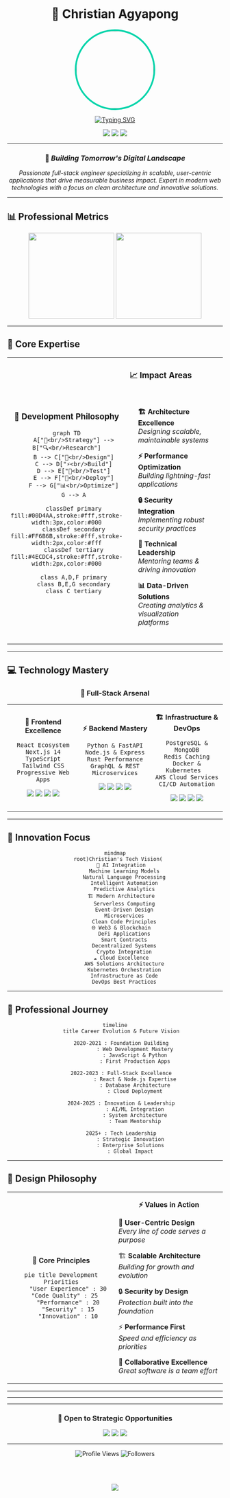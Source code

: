 <div align="center">
  
  # 🌟 Christian Agyapong
  
  <img src="https://avatars.githubusercontent.com/ChristianAgyapong" width="180" style="border-radius:50%; border: 4px solid #00D4AA;">
  
  [![Typing SVG](https://readme-typing-svg.demolab.com?font=Fira+Code&weight=600&size=24&pause=1000&color=00D4AA&center=true&vCenter=true&width=800&height=60&lines=Senior+Full-Stack+Engineer;Crafting+Scalable+Digital+Solutions;Transforming+Ideas+into+Reality)](https://git.io/typing-svg)
  
  <p align="center">
    <img src="https://img.shields.io/badge/📍%20Location-Accra,%20Ghana-00D4AA?style=for-the-badge&labelColor=1a1a1a">
    <img src="https://img.shields.io/badge/🌍%20Impact-Global%20Solutions-FF6B6B?style=for-the-badge&labelColor=1a1a1a">
    <img src="https://img.shields.io/badge/💼%20Focus-Innovation-4ECDC4?style=for-the-badge&labelColor=1a1a1a">
  </p>

</div>

---

<div align="center">
  
  ### 🎯 *Building Tomorrow's Digital Landscape*
  
  *Passionate full-stack engineer specializing in scalable, user-centric applications that drive measurable business impact. Expert in modern web technologies with a focus on clean architecture and innovative solutions.*
  
</div>

---

## 📊 **Professional Metrics**

<div align="center">
  
  <img height="200" src="https://github-readme-stats.vercel.app/api?username=ChristianAgyapong&show_icons=true&theme=radical&include_all_commits=true&count_private=true&border_color=00D4AA&title_color=00D4AA&icon_color=FF6B6B&text_color=FFFFFF&bg_color=0D1117"/>
  <img height="200" src="https://github-readme-stats.vercel.app/api/top-langs/?username=ChristianAgyapong&layout=compact&langs_count=6&theme=radical&border_color=00D4AA&title_color=00D4AA&text_color=FFFFFF&bg_color=0D1117"/>
  
</div>

---

## 🚀 **Core Expertise**

<table>
<tr>
<td width="50%" align="center">

### 🎨 **Development Philosophy**

```mermaid
graph TD
    A["🎯<br/>Strategy"] --> B["🔍<br/>Research"]
    B --> C["🎨<br/>Design"]
    C --> D["⚡<br/>Build"]
    D --> E["🧪<br/>Test"]
    E --> F["🚀<br/>Deploy"]
    F --> G["📊<br/>Optimize"]
    G --> A
    
    classDef primary fill:#00D4AA,stroke:#fff,stroke-width:3px,color:#000
    classDef secondary fill:#FF6B6B,stroke:#fff,stroke-width:2px,color:#fff
    classDef tertiary fill:#4ECDC4,stroke:#fff,stroke-width:2px,color:#000
    
    class A,D,F primary
    class B,E,G secondary
    class C tertiary
```

</td>
<td width="50%">

### 📈 **Impact Areas**

<div align="left" style="padding: 20px;">

**🏗️ Architecture Excellence**  
*Designing scalable, maintainable systems*

**⚡ Performance Optimization**  
*Building lightning-fast applications*

**🔒 Security Integration**  
*Implementing robust security practices*

**👥 Technical Leadership**  
*Mentoring teams & driving innovation*

**📊 Data-Driven Solutions**  
*Creating analytics & visualization platforms*

</div>

</td>
</tr>
</table>

---

## 💻 **Technology Mastery**

<div align="center">
  
  ### 🎯 **Full-Stack Arsenal**
  
</div>

<table>
<tr>
<td width="33%" align="center">

**🎨 Frontend Excellence**

```
React Ecosystem
Next.js 14
TypeScript
Tailwind CSS
Progressive Web Apps
```

<p align="center">
  <img src="https://img.shields.io/badge/React-20232A?style=for-the-badge&logo=react&logoColor=61DAFB">
  <img src="https://img.shields.io/badge/Next.js-000000?style=for-the-badge&logo=next.js&logoColor=white">
  <img src="https://img.shields.io/badge/TypeScript-007ACC?style=for-the-badge&logo=typescript&logoColor=white">
  <img src="https://img.shields.io/badge/Tailwind_CSS-38B2AC?style=for-the-badge&logo=tailwind-css&logoColor=white">
</p>

</td>
<td width="33%" align="center">

**⚡ Backend Mastery**

```
Python & FastAPI
Node.js & Express
Rust Performance
GraphQL & REST
Microservices
```

<p align="center">
  <img src="https://img.shields.io/badge/Python-3776AB?style=for-the-badge&logo=python&logoColor=white">
  <img src="https://img.shields.io/badge/FastAPI-005571?style=for-the-badge&logo=fastapi&logoColor=white">
  <img src="https://img.shields.io/badge/Node.js-43853D?style=for-the-badge&logo=node.js&logoColor=white">
  <img src="https://img.shields.io/badge/Rust-000000?style=for-the-badge&logo=rust&logoColor=white">
</p>

</td>
<td width="33%" align="center">

**🏗️ Infrastructure & DevOps**

```
PostgreSQL & MongoDB
Redis Caching
Docker & Kubernetes  
AWS Cloud Services
CI/CD Automation
```

<p align="center">
  <img src="https://img.shields.io/badge/PostgreSQL-316192?style=for-the-badge&logo=postgresql&logoColor=white">
  <img src="https://img.shields.io/badge/MongoDB-4EA94B?style=for-the-badge&logo=mongodb&logoColor=white">
  <img src="https://img.shields.io/badge/Docker-2496ED?style=for-the-badge&logo=docker&logoColor=white">
  <img src="https://img.shields.io/badge/Amazon_AWS-232F3E?style=for-the-badge&logo=amazon-aws&logoColor=white">
</p>

</td>
</tr>
</table>

---

## 🎯 **Innovation Focus**

<div align="center">

```mermaid
mindmap
  root)Christian's Tech Vision(
    🤖 AI Integration
      Machine Learning Models
      Natural Language Processing
      Intelligent Automation
      Predictive Analytics
    🏗️ Modern Architecture
      Serverless Computing
      Event-Driven Design
      Microservices
      Clean Code Principles
    🌐 Web3 & Blockchain
      DeFi Applications
      Smart Contracts
      Decentralized Systems
      Crypto Integration
    ☁️ Cloud Excellence
      AWS Solutions Architecture
      Kubernetes Orchestration
      Infrastructure as Code
      DevOps Best Practices
```

</div>

---

## 🌟 **Professional Journey**

<div align="center">

```mermaid
timeline
    title Career Evolution & Future Vision
    
    2020-2021 : Foundation Building
             : Web Development Mastery
             : JavaScript & Python
             : First Production Apps
    
    2022-2023 : Full-Stack Excellence
             : React & Node.js Expertise
             : Database Architecture
             : Cloud Deployment
    
    2024-2025 : Innovation & Leadership
             : AI/ML Integration
             : System Architecture
             : Team Mentorship
    
    2025+ : Tech Leadership
          : Strategic Innovation
          : Enterprise Solutions
          : Global Impact
```

</div>

---

## 🎨 **Design Philosophy**

<div align="center">
  
  <table>
  <tr>
  <td width="50%" align="center">
  
  **🎯 Core Principles**
  
  ```mermaid
  pie title Development Priorities
      "User Experience" : 30
      "Code Quality" : 25  
      "Performance" : 20
      "Security" : 15
      "Innovation" : 10
  ```
  
  </td>
  <td width="50%" align="center">
  
  **⚡ Values in Action**
  
  <div align="left">
  
  🎯 **User-Centric Design**  
  *Every line of code serves a purpose*
  
  🏗️ **Scalable Architecture**  
  *Building for growth and evolution*
  
  🔒 **Security by Design**  
  *Protection built into the foundation*
  
  ⚡ **Performance First**  
  *Speed and efficiency as priorities*
  
  🤝 **Collaborative Excellence**  
  *Great software is a team effort*
  
  </div>
  
  </td>
  </tr>
  </table>
  
</div>

---



---



---

<div align="center">
  
  ### 🚀 **Open to Strategic Opportunities**
  
  <img src="https://img.shields.io/badge/Senior%20Full--Stack%20Engineer-00D4AA?style=for-the-badge&logoColor=white&labelColor=1a1a1a">
  <img src="https://img.shields.io/badge/Technical%20Leadership-FF6B6B?style=for-the-badge&logoColor=white&labelColor=1a1a1a">
  <img src="https://img.shields.io/badge/Innovation%20Consulting-4ECDC4?style=for-the-badge&logoColor=white&labelColor=1a1a1a">
  
</div>

---

<div align="center">
  
  <img src="https://komarev.com/ghpvc/?username=ChristianAgyapong&color=00D4AA&style=for-the-badge&label=Profile+Views" alt="Profile Views">
  <img src="https://img.shields.io/github/followers/ChristianAgyapong?label=Followers&style=for-the-badge&color=FF6B6B&labelColor=1a1a1a" alt="Followers">
  
  <br><br>
  
  <img src="https://capsule-render.vercel.app/api?type=waving&color=gradient&customColorList=0,2,2,5,30&height=100&section=footer&text=Building%20Tomorrow's%20Digital%20Solutions&fontSize=16&fontColor=ffffff&animation=twinkling">
  
</div>
